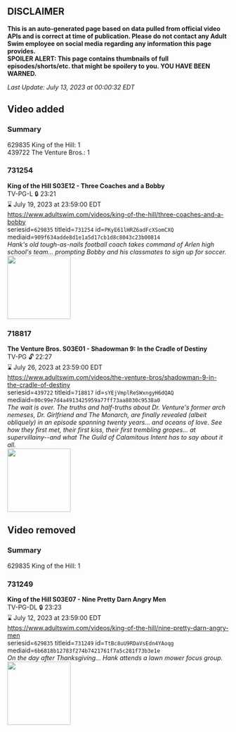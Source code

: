 ## DISCLAIMER
**This is an auto-generated page based on data pulled from official video APIs and is correct at time of publication. Please do not contact any Adult Swim employee on social media regarding any information this page provides.**  
**SPOILER ALERT: This page contains thumbnails of full episodes/shorts/etc. that might be spoilery to you. YOU HAVE BEEN WARNED.**  

_Last Update: July 13, 2023 at 00:00:32 EDT_
## Video added
### Summary
629835 King of the Hill: 1  
439722 The Venture Bros.: 1  
### 731254
**King of the Hill S03E12 - Three Coaches and a Bobby**  
TV-PG-L 🔒 23:21  
⌛ July 19, 2023 at 23:59:00 EDT  
https://www.adultswim.com/videos/king-of-the-hill/three-coaches-and-a-bobby  
seriesid=`629835` titleid=`731254` id=`PKyE61lHRZ6adFcXSomCXQ` mediaid=`909f634adde8d1e1a5d17cb1d8c8043c23b00814`  
_Hank's old tough-as-nails football coach takes command of Arlen high school's team... prompting Bobby and his classmates to sign up for soccer._  
<a href="https://media.cdn.adultswim.com/uploads/20220720/thumbnails/2_227201741541-KingOfTheHill_312_ThreeCoachesAndABobby.png"><img src="https://media.cdn.adultswim.com/uploads/20220720/thumbnails/2_227201741541-KingOfTheHill_312_ThreeCoachesAndABobby.png" height="144px" /></a>
### 718817
**The Venture Bros. S03E01 - Shadowman 9: In the Cradle of Destiny**  
TV-PG 🔓 22:27  
⌛ July 26, 2023 at 23:59:00 EDT  
https://www.adultswim.com/videos/the-venture-bros/shadowman-9-in-the-cradle-of-destiny  
seriesid=`439722` titleid=`718817` id=`sYEjVmplReSWxngyH6dQAQ` mediaid=`00c99e7d4a4913425959a77ff73aa8030c9538a0`  
_The wait is over. The truths and half-truths about Dr. Venture's former arch nemeses, Dr. Girlfriend and The Monarch, are finally revealed (albeit obliquely) in an episode spanning twenty years... and oceans of love. See how they first met, their first kiss, their first trembling gropes... at supervillainy--and what The Guild of Calamitous Intent has to say about it all._  
<a href="https://media.cdn.adultswim.com/uploads/20210106/thumbnails/2_21161359371-venture_132_dst_cid-UM62.jpg"><img src="https://media.cdn.adultswim.com/uploads/20210106/thumbnails/2_21161359371-venture_132_dst_cid-UM62.jpg" height="144px" /></a>
## Video removed
### Summary
629835 King of the Hill: 1  
### 731249
**King of the Hill S03E07 - Nine Pretty Darn Angry Men**  
TV-PG-DL 🔒 23:23  
⌛ July 12, 2023 at 23:59:00 EDT  
https://www.adultswim.com/videos/king-of-the-hill/nine-pretty-darn-angry-men  
seriesid=`629835` titleid=`731249` id=`TtBc8uU9RDaVsEdn4YAoqg` mediaid=`6b6818b12783f274b7421761f7a5c281f73b3e1e`  
_On the day after Thanksgiving... Hank attends a lawn mower focus group._  
<a href="https://media.cdn.adultswim.com/uploads/20220706/thumbnails/2_22761719258-KingOfTheHill_308_NinePrettyDarnAngryMen.png"><img src="https://media.cdn.adultswim.com/uploads/20220706/thumbnails/2_22761719258-KingOfTheHill_308_NinePrettyDarnAngryMen.png" height="144px" /></a>
